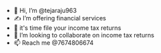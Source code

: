 - 👋 Hi, I’m @tejaraju963
- ✍️ I’m offering financial services
- 💬 it's time file your income tax returns
- 🤝 I’m looking to collaborate on income tax returns
- 📫 Reach me @7674806674

<!---
tejaraju963/tejaraju963 is a ✨ special ✨ repository because its `README.md` (this file) appears on your GitHub profile.
You can click the Preview link to take a look at your changes.
--->
